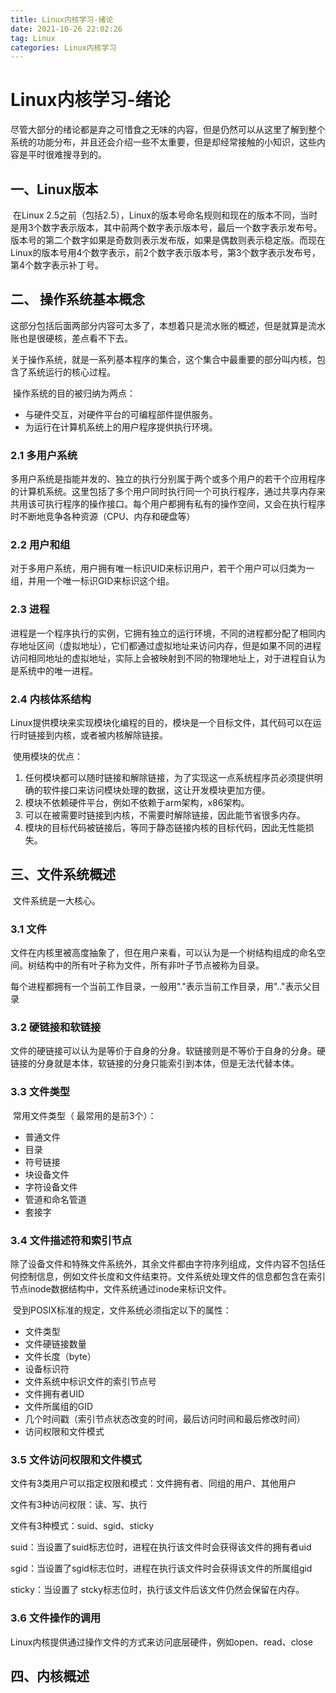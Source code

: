 ```yaml
---
title: Linux内核学习-绪论
date: 2021-10-26 22:02:26
tag: Linux
categories: Linux内核学习
---
```


# Linux内核学习-绪论

​	尽管大部分的绪论都是弃之可惜食之无味的内容，但是仍然可以从这里了解到整个系统的功能分布，并且还会介绍一些不太重要，但是却经常接触的小知识，这些内容是平时很难搜寻到的。

## 一、Linux版本

​	在Linux 2.5之前（包括2.5），Linux的版本号命名规则和现在的版本不同，当时是用3个数字表示版本，其中前两个数字表示版本号，最后一个数字表示发布号。版本号的第二个数字如果是奇数则表示发布版，如果是偶数则表示稳定版。而现在Linux的版本号用4个数字表示，前2个数字表示版本号，第3个数字表示发布号，第4个数字表示补丁号。

## 二、 操作系统基本概念

​	这部分包括后面两部分内容可太多了，本想着只是流水账的概述，但是就算是流水账也是很硬核，差点看不下去。

​	关于操作系统，就是一系列基本程序的集合，这个集合中最重要的部分叫内核，包含了系统运行的核心过程。

​	操作系统的目的被归纳为两点：

- 与硬件交互，对硬件平台的可编程部件提供服务。
- 为运行在计算机系统上的用户程序提供执行环境。

### 2.1 多用户系统

​	多用户系统是指能并发的、独立的执行分别属于两个或多个用户的若干个应用程序的计算机系统。这里包括了多个用户同时执行同一个可执行程序，通过共享内存来共用该可执行程序的操作接口。每个用户都拥有私有的操作空间，又会在执行程序时不断地竞争各种资源（CPU、内存和硬盘等）

### 2.2 用户和组

​	对于多用户系统，用户拥有唯一标识UID来标识用户，若干个用户可以归类为一组，并用一个唯一标识GID来标识这个组。

### 2.3 进程

​	进程是一个程序执行的实例，它拥有独立的运行环境，不同的进程都分配了相同内存地址区间（虚拟地址），它们都通过虚拟地址来访问内存，但是如果不同的进程访问相同地址的虚拟地址，实际上会被映射到不同的物理地址上，对于进程自认为是系统中的唯一进程。

### 2.4 内核体系结构

​	Linux提供模块来实现模块化编程的目的，模块是一个目标文件，其代码可以在运行时链接到内核，或者被内核解除链接。

​	使用模块的优点：

1. 任何模块都可以随时链接和解除链接，为了实现这一点系统程序员必须提供明确的软件接口来访问模块处理的数据，这让开发模块更加方便。
2. 模块不依赖硬件平台，例如不依赖于arm架构，x86架构。
3. 可以在被需要时链接到内核，不需要时解除链接，因此能节省很多内存。
4. 模块的目标代码被链接后，等同于静态链接内核的目标代码，因此无性能损失。

## 三、文件系统概述

​	文件系统是一大核心。

### 3.1 文件

​	文件在内核里被高度抽象了，但在用户来看，可以认为是一个树结构组成的命名空间。树结构中的所有叶子称为文件，所有非叶子节点被称为目录。

​	每个进程都拥有一个当前工作目录，一般用"."表示当前工作目录，用".."表示父目录

### 3.2 硬链接和软链接

​	文件的硬链接可以认为是等价于自身的分身。软链接则是不等价于自身的分身。硬链接的分身就是本体，软链接的分身只能索引到本体，但是无法代替本体。

### 3.3 文件类型

​	常用文件类型（ 最常用的是前3个）：

- 普通文件
- 目录
- 符号链接
- 块设备文件
- 字符设备文件
- 管道和命名管道
- 套接字

### 3.4 文件描述符和索引节点

​	除了设备文件和特殊文件系统外，其余文件都由字符序列组成，文件内容不包括任何控制信息，例如文件长度和文件结束符。文件系统处理文件的信息都包含在索引节点inode数据结构中，文件系统通过inode来标识文件。

​	受到POSIX标准的规定，文件系统必须指定以下的属性：

- 文件类型
- 文件硬链接数量
- 文件长度（byte）
- 设备标识符
- 文件系统中标识文件的索引节点号
- 文件拥有者UID
- 文件所属组的GID
- 几个时间戳（索引节点状态改变的时间，最后访问时间和最后修改时间）
- 访问权限和文件模式

### 3.5 文件访问权限和文件模式

文件有3类用户可以指定权限和模式：文件拥有者、同组的用户、其他用户

文件有3种访问权限：读、写、执行

文件有3种模式：suid、sgid、sticky

suid：当设置了suid标志位时，进程在执行该文件时会获得该文件的拥有者uid

sgid：当设置了sgid标志位时，进程在执行该文件时会获得该文件的所属组gid

sticky：当设置了 stcky标志位时，执行该文件后该文件仍然会保留在内存。

### 3.6 文件操作的调用

​	Linux内核提供通过操作文件的方式来访问底层硬件，例如open、read、close

## 四、内核概述
